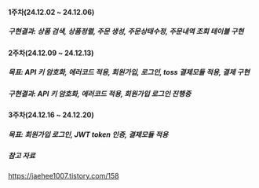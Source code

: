 #### 1주차(24.12.02 ~ 24.12.06)

##### 구현결과: 상품 검색, 상품정렬, 주문 생성, 주문상태수정, 주문내역 조회 테이블 구현

#### 2주차(24.12.09 ~ 24.12.13)

##### 목표: API 키 암호화, 에러코드 적용, 회원가입, 로그인, toss 결제모듈 적용, 결제 구현

##### 구현결과: API 키 암호화, 에러코드 적용, 회원가입 로그인 진행중

#### 3주차(24.12.16 ~ 24.12.20)

##### 목표: 회원가입 로그인, JWT token 인증, 결제모듈 적용

##### 참고 자료

https://jaehee1007.tistory.com/158
